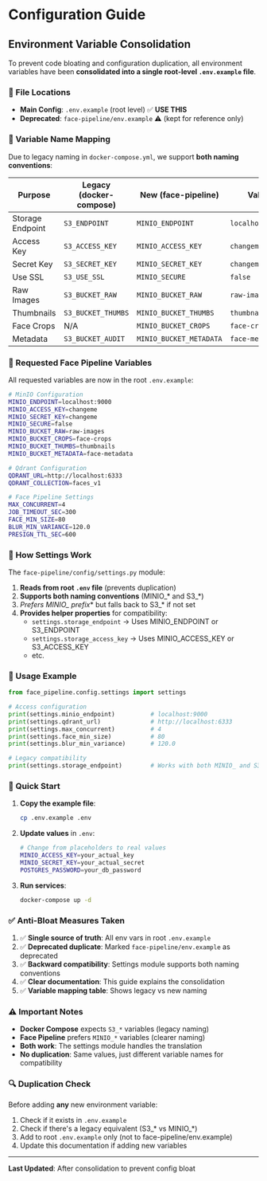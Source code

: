 # Configuration Guide

## Environment Variable Consolidation

To prevent code bloating and configuration duplication, all environment variables have been **consolidated into a single root-level `.env.example` file**.

### 📁 File Locations

- **Main Config**: `.env.example` (root level) ✅ **USE THIS**
- **Deprecated**: `face-pipeline/env.example` ⚠️ (kept for reference only)

### 🔄 Variable Name Mapping

Due to legacy naming in `docker-compose.yml`, we support **both naming conventions**:

| Purpose | Legacy (docker-compose) | New (face-pipeline) | Value |
|---------|------------------------|---------------------|-------|
| Storage Endpoint | `S3_ENDPOINT` | `MINIO_ENDPOINT` | `localhost:9000` |
| Access Key | `S3_ACCESS_KEY` | `MINIO_ACCESS_KEY` | `changeme` |
| Secret Key | `S3_SECRET_KEY` | `MINIO_SECRET_KEY` | `changeme` |
| Use SSL | `S3_USE_SSL` | `MINIO_SECURE` | `false` |
| Raw Images | `S3_BUCKET_RAW` | `MINIO_BUCKET_RAW` | `raw-images` |
| Thumbnails | `S3_BUCKET_THUMBS` | `MINIO_BUCKET_THUMBS` | `thumbnails` |
| Face Crops | N/A | `MINIO_BUCKET_CROPS` | `face-crops` |
| Metadata | `S3_BUCKET_AUDIT` | `MINIO_BUCKET_METADATA` | `face-metadata` |

### 🎯 Requested Face Pipeline Variables

All requested variables are now in the root `.env.example`:

```bash
# MinIO Configuration
MINIO_ENDPOINT=localhost:9000
MINIO_ACCESS_KEY=changeme
MINIO_SECRET_KEY=changeme
MINIO_SECURE=false
MINIO_BUCKET_RAW=raw-images
MINIO_BUCKET_CROPS=face-crops
MINIO_BUCKET_THUMBS=thumbnails
MINIO_BUCKET_METADATA=face-metadata

# Qdrant Configuration
QDRANT_URL=http://localhost:6333
QDRANT_COLLECTION=faces_v1

# Face Pipeline Settings
MAX_CONCURRENT=4
JOB_TIMEOUT_SEC=300
FACE_MIN_SIZE=80
BLUR_MIN_VARIANCE=120.0
PRESIGN_TTL_SEC=600
```

### 🔧 How Settings Work

The `face-pipeline/config/settings.py` module:

1. **Reads from root `.env` file** (prevents duplication)
2. **Supports both naming conventions** (MINIO_* and S3_*)
3. **Prefers MINIO_* prefix** but falls back to S3_* if not set
4. **Provides helper properties** for compatibility:
   - `settings.storage_endpoint` → Uses MINIO_ENDPOINT or S3_ENDPOINT
   - `settings.storage_access_key` → Uses MINIO_ACCESS_KEY or S3_ACCESS_KEY
   - etc.

### 📝 Usage Example

```python
from face_pipeline.config.settings import settings

# Access configuration
print(settings.minio_endpoint)          # localhost:9000
print(settings.qdrant_url)              # http://localhost:6333
print(settings.max_concurrent)          # 4
print(settings.face_min_size)           # 80
print(settings.blur_min_variance)       # 120.0

# Legacy compatibility
print(settings.storage_endpoint)        # Works with both MINIO_ and S3_ prefixes
```

### 🚀 Quick Start

1. **Copy the example file**:
   ```bash
   cp .env.example .env
   ```

2. **Update values** in `.env`:
   ```bash
   # Change from placeholders to real values
   MINIO_ACCESS_KEY=your_actual_key
   MINIO_SECRET_KEY=your_actual_secret
   POSTGRES_PASSWORD=your_db_password
   ```

3. **Run services**:
   ```bash
   docker-compose up -d
   ```

### ✅ Anti-Bloat Measures Taken

1. ✅ **Single source of truth**: All env vars in root `.env.example`
2. ✅ **Deprecated duplicate**: Marked `face-pipeline/env.example` as deprecated
3. ✅ **Backward compatibility**: Settings module supports both naming conventions
4. ✅ **Clear documentation**: This guide explains the consolidation
5. ✅ **Variable mapping table**: Shows legacy vs new naming

### ⚠️ Important Notes

- **Docker Compose** expects `S3_*` variables (legacy naming)
- **Face Pipeline** prefers `MINIO_*` variables (clearer naming)
- **Both work**: The settings module handles the translation
- **No duplication**: Same values, just different variable names for compatibility

### 🔍 Duplication Check

Before adding **any** new environment variable:

1. Check if it exists in `.env.example`
2. Check if there's a legacy equivalent (S3_* vs MINIO_*)
3. Add to root `.env.example` only (not to face-pipeline/env.example)
4. Update this documentation if adding new variables

---

**Last Updated**: After consolidation to prevent config bloat

